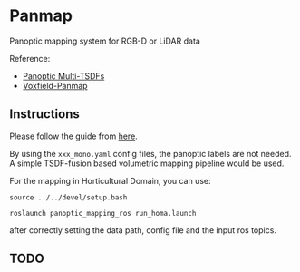 # Panmap

Panoptic mapping system for RGB-D or LiDAR data

Reference: 

- [Panoptic Multi-TSDFs](https://github.com/ethz-asl/panoptic_mapping)
- [Voxfield-Panmap](https://github.com/VIS4ROB-lab/voxfield-panmap)


## Instructions

Please follow the guide from [here](https://github.com/VIS4ROB-lab/voxfield-panmap).

By using the `xxx_mono.yaml` config files, the panoptic labels are not needed. A simple TSDF-fusion based volumetric mapping pipeline would be used.

For the mapping in Horticultural Domain, you can use:

```
source ../../devel/setup.bash

roslaunch panoptic_mapping_ros run_homa.launch
```

after correctly setting the data path, config file and the input ros topics.

## TODO